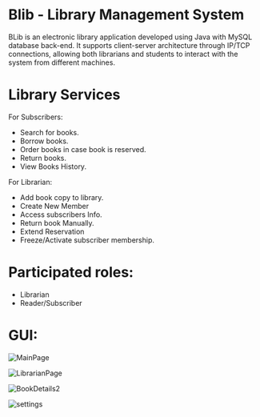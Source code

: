 # Blib - Library Management System 
BLib is an electronic library application developed using Java with MySQL database back-end. It supports client-server architecture through IP/TCP connections, allowing both librarians and students to interact with the system from different machines.

# Library Services
For Subscribers:
- Search for books.
- Borrow books.
- Order books in case book is reserved.
- Return books.
- View Books History.
  
For Librarian:
- Add book copy to library.
- Create New Member
- Access subscribers Info.
- Return book Manually.
- Extend Reservation
- Freeze/Activate subscriber membership.

# Participated roles:
- Librarian
- Reader/Subscriber

  
# GUI:
![MainPage](https://github.com/user-attachments/assets/b647202c-9fe4-4673-afb7-88197f120c64)

![LibrarianPage](https://github.com/user-attachments/assets/1dd2f641-364d-4b63-a804-bdf2cab32f8f)

![BookDetails2](https://github.com/user-attachments/assets/e7e8e683-a4e3-46f0-81ec-dd9a93b8591e)

![settings](https://github.com/user-attachments/assets/bbedb4e7-83b7-4730-8053-afd829fd51dd)
